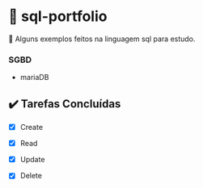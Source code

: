#  📓 sql-portfolio

📘 Alguns exemplos feitos na linguagem sql para estudo.

### SGBD
- mariaDB

## ✔️ Tarefas Concluídas
- [x] Create
- [x] Read
- [x] Update
- [x] Delete

